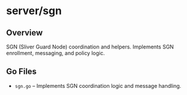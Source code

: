 # server/sgn

## Overview

SGN (Sliver Guard Node) coordination and helpers. Implements SGN enrollment, messaging, and policy logic.

## Go Files

- `sgn.go` – Implements SGN coordination logic and message handling.
